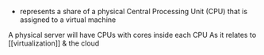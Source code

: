- represents a share of a physical Central Processing Unit (CPU) that is assigned to a virtual machine

A physical server will have CPUs with cores inside each CPU
As it relates to [[virtualization]] & the cloud

